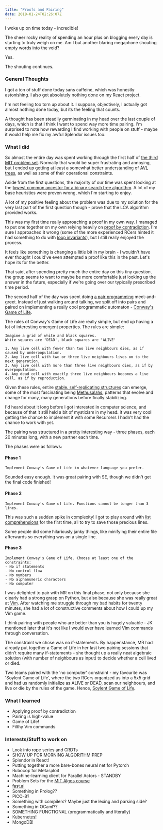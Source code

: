 ```yaml
---
title: "Proofs and Pairing" 
date: 2018-01-24T02:26:07Z
---
```

I woke up on time today - incredible!

The sheer rocky reality of spending an hour plus on blogging every day is starting to truly weigh on me. Am I but another blaring megaphone shouting empty words into the void?

Yes.

The shouting continues.

### General Thoughts
I got a ton of stuff done today sans caffeine, which was honestly astonishing. I also got absolutely nothing done on my React project. 

I'm not feeling too torn up about it. I suppose, objectively, I actually got almost nothing done today, but its the feeling that counts.

A thought has been steadily germinating in my head over the last couple of days, which is that I think I want to spend way more time pairing. I'm surprised to note how rewarding I find working with people on stuff - maybe it would help me fix my awful Splendor issues too.

### What I did
So almost the entire day was spent working through the first half of [the third MIT problem set](https://ocw.mit.edu/courses/electrical-engineering-and-computer-science/6-006-introduction-to-algorithms-fall-2011/assignments/). Normally that would be super frustrating and annoying, but I ended up getting at least a somewhat better understanding of [AVL trees](https://www.cs.auckland.ac.nz/software/AlgAnim/AVL.html), as well as some of their operational constraints.

Aside from the first questions, the majority of our time was spent looking at the [lowest common ancestor for a binary search tree algorithm](https://leetcode.com/problems/lowest-common-ancestor-of-a-binary-search-tree/description/). A lot of my base heuristics were proven wrong, which I'm starting to enjoy.

A lot of my positive feeling about the problem was due to my solution for the very last part of the first question though - prove that the LCA algorithm provided works.

This was my first time really approaching a proof in my own way. I managed to put one together on my own relying heavily on [proof by contradiction](https://en.wikipedia.org/wiki/Proof_by_contradiction). I'm sure I approached it wrong (some of the more experienced RCers hinted it had something to do with [loop invariants](https://en.wikipedia.org/wiki/Loop_invariant)), but I still really enjoyed the process.

It feels like something is changing a little bit in my brain - I wouldn't have ever thought I could've even attempted a proof like this in the past. Let's hope its for the better.

That said, after spending pretty much the entire day on this tiny question, the group seems to want to maybe be more comfortable just looking up the answer in the future, especially if we're going over our typically prescribed time period.

The second half of the day was spent doing [a pair programming](https://en.wikipedia.org/wiki/Pair_programming) meet-and-greet. Instead of just walking around talking, we split off into pairs and paired on implementing a really cool programmatic automaton - [Conway's Game of Life](https://en.wikipedia.org/wiki/Conway%27s_Game_of_Life).

The rules of Conway's Game of Life are really simple, but end up having a lot of interesting emergent properties. The rules are simple:

```
Imagine a grid of white and black squares.
White squares are 'DEAD', black squares are 'ALIVE'

1. Any live cell with fewer than two live neighbours dies, as if caused by underpopulation.
2. Any live cell with two or three live neighbours lives on to the next generation.
3. Any live cell with more than three live neighbours dies, as if by overpopulation.
4. Any dead cell with exactly three live neighbours becomes a live cell, as if by reproduction.
```

Given these rules, entire [stable, self-replicating structures](https://en.wikipedia.org/wiki/Conway%27s_Game_of_Life#Examples_of_patterns) can emerge, some of the most fascinating being [Methusalahs](https://en.wikipedia.org/wiki/Methuselah_(cellular_automaton)), patterns that evolve and change for many, many generations before finally stabilizing.

I'd heard about it long before I got interested in computer science, and because of that it still held a bit of mysticism in my head. It was very cool getting the chance to implement it with some Recursers I hadn't had the chance to work with yet.

The pairing was structured in a pretty interesting way - three phases, each 20 minutes long, with a new partner each time.

The phases were as follows:

#### Phase 1
```
Implement Conway's Game of Life in whatever language you prefer.
```

Sounded easy enough. It was great pairing with SE, though we didn't get the final code finished!

#### Phase 2
```
Implement Conway's Game of Life. Functions cannot be longer than 3 lines.
```

This was such a sudden spike in complexity! I got to play around with [list comprehensions](https://www.digitalocean.com/community/tutorials/understanding-list-comprehensions-in-python-3) for the first time, all to try to save those precious lines.

Some people did some hilariously janky things, like minifying their entire file afterwards so everything was on a single line.


#### Phase 3
```
Implement Conway's Game of Life. Choose at least one of the constraints:
- No if statements
- No control flow
- No numbers
- No alphanumeric characters
- No computer
```
I was delighted to pair with MR on this final phase, not only because she clearly had a strong grasp on Python, but also because she was really great at [Vim](https://en.wikipedia.org/wiki/Vim_(text_editor)). After watching me struggle through my bad habits for twenty minutes, she had a lot of constructive comments about how I could up my Vim game.

I think pairing with people who are better than you is hugely valuable - JK mentioned later that it's not like I would ever have learned Vim commands through conversation.

The constraint we chose was no if-statements. By happenstance, MR had already put together a Game of Life in her last two pairing sessions that didn't require many if-statements - she thought up a really neat algebraic solution (with number of neighbours as input) to decide whether a cell lived or died.

Two teams paired with the 'no computer' constraint - my favourite was 'Soylent Game of Life', where the two RCers organized us into a 5x5 grid and had us randomly initialize as ALIVE or DEAD, scan our neighbours, and live or die by the rules of the game. Hence, [Soylent Game of Life](https://www.youtube.com/watch?v=UZrar301hRg).

### What I learned
* Applying proof by contradiction
* Pairing is high-value
* Game of Life!
* Filthy Vim commands

### Interests/Stuff to work on
* Look into rope series and CRDTs
* SHOW UP FOR MORNING ALGORITHM PREP
* Splendor in React!
* Putting together a more bare-bones neural net for Pytorch
* Rubocop for Metasploit
* Machine-learning client for Parallel Actors - STANDBY
* Problem Sets for the [MIT Algos course](https://ocw.mit.edu/courses/electrical-engineering-and-computer-science/6-006-introduction-to-algorithms-fall-2011/assignments/)
* [fast.ai](http://www.fast.ai/)
* Something in Prolog??
* PICO-8?
* Something with compilers? Maybe just the lexing and parsing side?
* Something in OCaml??
* SOMETHING FUNCTIONAL (programmatically and literally)
* Kubernetes!
* MongoDB!
